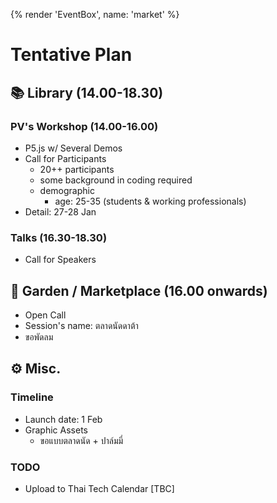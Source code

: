 {% render 'EventBox', name: 'market' %}

# Tentative Plan

## 📚 Library (14.00-18.30)

### PV's Workshop  (14.00-16.00)
- P5.js w/ Several Demos
- Call for Participants
	- 20++ participants
    - some background in coding required
	- demographic
		- age: 25-35 (students & working professionals)
- Detail: 27-28 Jan

### Talks  (16.30-18.30)
- Call for Speakers

## 🌲 Garden / Marketplace (16.00 onwards)
- Open Call
- Session's name: ตลาดนัดดาต้า
- ขอพัดลม

## ⚙️ Misc.

### Timeline
- Launch date: 1 Feb
- Graphic Assets
	- ขอแบบตลาดนัด + ปาล์มมี่

### TODO
- Upload to Thai Tech Calendar [TBC]
